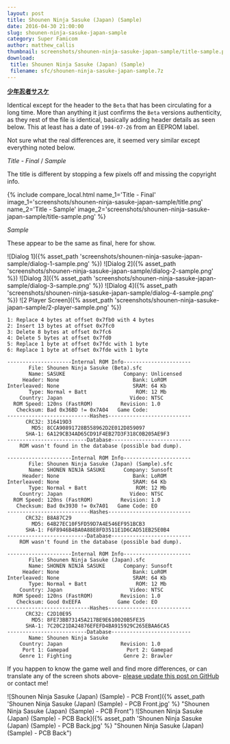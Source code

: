 ```yaml
---
layout: post
title: Shounen Ninja Sasuke (Japan) (Sample)
date: 2016-04-30 21:00:00
slug: shounen-ninja-sasuke-japan-sample
category: Super Famicom
author: matthew_callis
thumbnail: screenshots/shounen-ninja-sasuke-japan-sample/title-sample.png
download:
 title: Shounen Ninja Sasuke (Japan) (Sample)
 filename: sfc/shounen-ninja-sasuke-japan-sample.7z
---
```


__[少年忍者サスケ](https://superfamicom.org/info/shonen-ninja-sasuke)__

Identical except for the header to the `Beta` that has been circulating for a long time. More than anything it just confirms the `Beta` versions authenticity, as they rest of the file is identical, basically adding header details as seen below. This at least has a date of `1994-07-26` from an EEPROM label.

Not sure what the real differences are, it seemed very similar except everything noted below.

_Title - Final_  / _Sample_

The title is different by stopping a few pixels off and missing the copyright info.

{% include compare_local.html
    name_1='Title - Final'
    image_1='screenshots/shounen-ninja-sasuke-japan-sample/title.png'
    name_2='Title - Sample'
    image_2='screenshots/shounen-ninja-sasuke-japan-sample/title-sample.png'
%}

_Sample_

These appear to be the same as final, here for show.

![Dialog 1]({% asset_path 'screenshots/shounen-ninja-sasuke-japan-sample/dialog-1-sample.png' %})
![Dialog 2]({% asset_path 'screenshots/shounen-ninja-sasuke-japan-sample/dialog-2-sample.png' %})
![Dialog 3]({% asset_path 'screenshots/shounen-ninja-sasuke-japan-sample/dialog-3-sample.png' %})
![Dialog 4]({% asset_path 'screenshots/shounen-ninja-sasuke-japan-sample/dialog-4-sample.png' %})
![2 Player Screen]({% asset_path 'screenshots/shounen-ninja-sasuke-japan-sample/2-player-sample.png' %})

```
1: Replace 4 bytes at offset 0x7fb0 with 4 bytes
2: Insert 13 bytes at offset 0x7fc0
3: Delete 8 bytes at offset 0x7fc6
4: Delete 5 bytes at offset 0x7fd0
5: Replace 1 byte at offset 0x7fdc with 1 byte
6: Replace 1 byte at offset 0x7fde with 1 byte
```

```
---------------------Internal ROM Info----------------------
       File: Shounen Ninja Sasuke (Beta).sfc
       Name: SASUKE                   Company: Unlicensed
     Header: None                        Bank: LoROM
Interleaved: None                        SRAM: 64 Kb
       Type: Normal + Batt                ROM: 12 Mb
    Country: Japan                      Video: NTSC
  ROM Speed: 120ns (FastROM)         Revision: 1.0
   Checksum: Bad 0x36BD != 0x7A04   Game Code:     
---------------------------Hashes---------------------------
      CRC32: 316419D3
        MD5: 8CCA90891728B558962D2E012D859097
      SHA-1: 6A129CB34AD65CD91F4EB27D3F318C0B205AE9F3
--------------------------Database--------------------------
    ROM wasn't found in the database (possible bad dump).

---------------------Internal ROM Info----------------------
       File: Shounen Ninja Sasuke (Japan) (Sample).sfc
       Name: SHONEN NINJA SASUKE      Company: Sunsoft
     Header: None                        Bank: LoROM
Interleaved: None                        SRAM: 64 Kb
       Type: Normal + Batt                ROM: 12 Mb
    Country: Japan                      Video: NTSC
  ROM Speed: 120ns (FastROM)         Revision: 1.0
   Checksum: Bad 0x3930 != 0x7A01   Game Code: EO  
---------------------------Hashes---------------------------
      CRC32: B8A87C29
        MD5: 64B27EC10F5FD59D7A4E546EF951BCB3
      SHA-1: F6F8946B4BA0A88E8FD3511E1D6CAD51EB25E0B4
--------------------------Database--------------------------
    ROM wasn't found in the database (possible bad dump).

---------------------Internal ROM Info----------------------
       File: Shounen Ninja Sasuke (Japan).sfc
       Name: SHONEN NINJA SASUKE      Company: Sunsoft
     Header: None                        Bank: LoROM
Interleaved: None                        SRAM: 64 Kb
       Type: Normal + Batt                ROM: 12 Mb
    Country: Japan                      Video: NTSC
  ROM Speed: 120ns (FastROM)         Revision: 1.0
   Checksum: Good 0xEEFA            Game Code: EO  
---------------------------Hashes---------------------------
      CRC32: C2D10E95
        MD5: 8FE73BB73145A217BE9E610020B5FE35
      SHA-1: 7C20C21DA24876EFEFD4BA915929C265EBAA6CA5
--------------------------Database--------------------------
       Name: Shounen Ninja Sasuke
    Country: Japan                   Revision: 1.0
     Port 1: Gamepad                   Port 2: Gamepad
    Genre 1: Fighting                 Genre 2: Brawler
```

If you happen to know the game well and find more differences, or can translate any of the screen shots above- [please update this post on GitHub](https://github.com/MatthewCallis/eludevisibility.org) or contact me!

![Shounen Ninja Sasuke (Japan) (Sample) - PCB Front]({% asset_path 'Shounen Ninja Sasuke (Japan) (Sample) - PCB Front.jpg' %} "Shounen Ninja Sasuke (Japan) (Sample) - PCB Front")
![Shounen Ninja Sasuke (Japan) (Sample) - PCB Back]({% asset_path 'Shounen Ninja Sasuke (Japan) (Sample) - PCB Back.jpg' %} "Shounen Ninja Sasuke (Japan) (Sample) - PCB Back")
